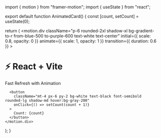 import { motion } from "framer-motion";
import { useState } from "react";

export default function AnimatedCard() {
  const [count, setCount] = useState(0);

  return (
    <motion.div
      className="p-6 rounded-2xl shadow-xl bg-gradient-to-r from-blue-500 to-purple-600 text-white text-center"
      initial={{ scale: 0.8, opacity: 0 }}
      animate={{ scale: 1, opacity: 1 }}
      transition={{ duration: 0.6 }}
    >
      <h1 className="text-3xl font-bold mb-2">⚡ React + Vite</h1>
      <p className="text-lg">Fast Refresh with Animation</p>

      <button
        className="mt-4 px-6 py-2 bg-white text-black font-semibold rounded-lg shadow-md hover:bg-gray-200"
        onClick={() => setCount(count + 1)}
      >
        Count: {count}
      </button>
    </motion.div>
  );
}